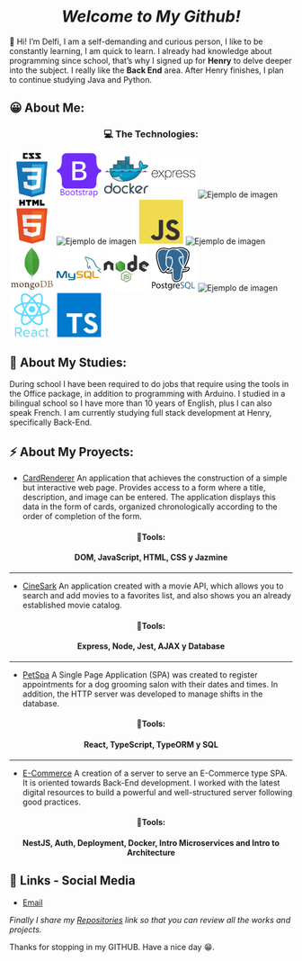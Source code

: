 <!DOCTYPE html>
<html>

<body class="stackedit">
  <div class="stackedit__html"><h1 align="center" tabindex="-1" dir="auto" id="welcome-to-my-github"><em>Welcome to My Github!</em></h1>
<p>👋 Hi! I’m Delfi,  I am a self-demanding and curious person, I like to be constantly learning, I am quick to learn. I already had knowledge about programming since school, that’s why I signed up for <strong>Henry</strong> to delve deeper into the subject. I really like the <strong>Back End</strong> area. After Henry finishes, I plan to continue studying Java and Python.</p>
<h2 id="😀-about-me">😀 About Me:</h2>
 <h3 align="center" tabindex="-1" class="heading-element" dir="auto">💻 The Technologies: </h3>
<img src="https://raw.githubusercontent.com/devicons/devicon/master/icons/css3/css3-original-wordmark.svg" alt="Ejemplo de imagen" width="80" height="80">
<img src="https://raw.githubusercontent.com/devicons/devicon/master/icons/bootstrap/bootstrap-plain-wordmark.svg" alt="Ejemplo de imagen" width="80" height="80">
<img src="https://raw.githubusercontent.com/devicons/devicon/master/icons/docker/docker-original-wordmark.svg" alt="Ejemplo de imagen" width="80" height="80">
<img src="https://raw.githubusercontent.com/devicons/devicon/master/icons/express/express-original-wordmark.svg" alt="Ejemplo de imagen" width="80" height="80">
<img src="https://camo.githubusercontent.com/fcafa5ebc1f5f789ae7d012a3ecd8fe7bda49516591caf7c37698f764165d880/68747470733a2f2f7777772e766563746f726c6f676f2e7a6f6e652f6c6f676f732f6769742d73636d2f6769742d73636d2d69636f6e2e737667" alt="Ejemplo de imagen" width="80" height="80">
<img src="https://raw.githubusercontent.com/devicons/devicon/master/icons/html5/html5-original-wordmark.svg" alt="Ejemplo de imagen" width="80" height="80">
<img src="https://camo.githubusercontent.com/113f69a8875eb8ef284d95e04074ea5d9e0fd4d52ae562de6e11f6c4b778e893/68747470733a2f2f7777772e766563746f726c6f676f2e7a6f6e652f6c6f676f732f6a61736d696e652f6a61736d696e652d69636f6e2e737667" alt="Ejemplo de imagen" width="80" height="80">
<img src="https://raw.githubusercontent.com/devicons/devicon/master/icons/javascript/javascript-original.svg" alt="Ejemplo de imagen" width="80" height="80">
<img src="https://camo.githubusercontent.com/87882410b423221c16582e2f23590a723cb841ef3458ccdc7b13ba8d5bcc0354/68747470733a2f2f7777772e766563746f726c6f676f2e7a6f6e652f6c6f676f732f6a6573746a73696f2f6a6573746a73696f2d69636f6e2e737667" alt="Ejemplo de imagen" width="80" height="80">
<img src="https://raw.githubusercontent.com/devicons/devicon/master/icons/mongodb/mongodb-original-wordmark.svg" alt="Ejemplo de imagen" width="80" height="80">
<img src="https://raw.githubusercontent.com/devicons/devicon/master/icons/mysql/mysql-original-wordmark.svg" alt="Ejemplo de imagen" width="80" height="80">
<img src="https://raw.githubusercontent.com/devicons/devicon/master/icons/nodejs/nodejs-original-wordmark.svg" alt="Ejemplo de imagen" width="80" height="80">
<img src="https://raw.githubusercontent.com/devicons/devicon/master/icons/postgresql/postgresql-original-wordmark.svg" alt="Ejemplo de imagen" width="80" height="80">
<img src="https://cdn.prod.website-files.com/609bc2fa29b6d5b7f44a2785/6477443d765585e53f4beab1_nestjs-logo.webp" alt="Ejemplo de imagen" width="80" height="80">
<img src="https://raw.githubusercontent.com/devicons/devicon/master/icons/react/react-original-wordmark.svg" alt="Ejemplo de imagen" width="80" height="80">
<img src="https://raw.githubusercontent.com/devicons/devicon/master/icons/typescript/typescript-original.svg" alt="Ejemplo de imagen" width="80" height="80">
<h2 id="📄-about-my-studies">📄 About My Studies:</h2>
<p>During school I have been required to do jobs that require using the tools in the Office package, in addition to programming with Arduino. I studied in a bilingual school so I have more than 10 years of English, plus I can also speak French. I am currently studying full stack development at Henry, specifically Back-End.</p>
<h2 id="⚡-about-my-proyects">⚡ About My Proyects:</h2>
<ul>
<li><a href="https://github.com/DelfinaSarkis/CardRenderer">CardRenderer</a> An application that achieves the construction of a simple but interactive web page. Provides access to a form where a title, description, and image can be entered. The application displays this data in the form of cards, organized chronologically according to the order of completion of the form.</li>
</ul>
<h4 align="center" tabindex="-1" class="heading-element" dir="auto">🔨Tools: 
</h4><h4 align="center"> DOM, JavaScript, HTML, CSS y Jazmine 
</h4><hr>
<ul>
<li><a href="https://github.com/DelfinaSarkis/CineSark">CineSark</a> An application created with a movie API, which allows you to search and add movies to a favorites list, and also shows you an already established movie catalog.</li>
</ul>
<h4 align="center" tabindex="-1" class="heading-element" dir="auto">🔨Tools: 
</h4><h4 align="center"> Express, Node, Jest, AJAX y Database 
</h4><hr>
<ul>
<li><a href="https://github.com/DelfinaSarkis/PetSpa">PetSpa</a> A Single Page Application (SPA) was created to register appointments for a dog grooming salon with their dates and times. In addition, the HTTP server was developed to manage shifts in the database.</li>
</ul>
<h4 align="center" tabindex="-1" class="heading-element" dir="auto">🔨Tools: 
</h4><h4 align="center"> React, TypeScript, TypeORM y SQL 
</h4><hr>
<ul>
<li><a href="https://github.com/DelfinaSarkis/E-Commerce">E-Commerce</a> A creation of a server to serve an E-Commerce type SPA. It is oriented towards Back-End development. I worked with the latest digital resources to build a powerful and well-structured server following good practices.</li>
</ul>
<h4 align="center" tabindex="-1" class="heading-element" dir="auto">🔨Tools: 
</h4><h4 align="center"> NestJS, Auth, Deployment, Docker, Intro Microservices and Intro to Architecture 
<h2 id="📱--links---social-media">📱  Links - Social Media</h2>
<ul>
<li><a href="delfinasarkis@outlook.com">Email</a></li>
</ul>
<p><em>Finally I share my  <a href="https://github.com/DelfinaSarkis?tab=repositories">Repositories</a>  link so that you can review all the works and projects.</em></p>
<p>Thanks for stopping in my GITHUB. Have a nice day 😁.</p>
</div>
</body>

</html>


